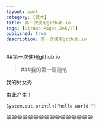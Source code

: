 ```yaml
---
layout: post
category: [技术]
title: 第一次使用github.io
tags: [GitHub Pages,Jekyll]
published: true
description: 第一次使用github.io
---
```




##第一次使用github.io

>###我的第一篇随笔


我的处女秀

由此产生！


	System.out.println("hello,world!")
	

😄😄😄😄😄😄😄😄😄😄😄😄😄😄😄😄
